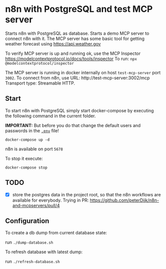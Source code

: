 # n8n with PostgreSQL and test MCP server

Starts n8n with PostgreSQL as database.
Starts a demo MCP server to connect n8n with it. The MCP server has some basic tool for getting weather forecast using https://api.weather.gov

To verify MCP server is up and running ok, use the MCP Inspector https://modelcontextprotocol.io/docs/tools/inspector
To run: `npx @modelcontextprotocol/inspector`

The MCP server is running in docker internally on host `test-mcp-server` port `3002`.
To connect from n8n, use URL: http://test-mcp-server:3002/mcp
Transport type: Streamable HTTP.

## Start

To start n8n with PostgreSQL simply start docker-compose by executing the following
command in the current folder.

**IMPORTANT:** But before you do that change the default users and passwords in the [`.env`](.env) file!

```
docker-compose up -d
```

n8n is available on port `5678`

To stop it execute:

```
docker-compose stop
```

## TODO

- [x] store the postgres data in the project root, so that the n8n workflows are available for everybody. Trying in PR: https://github.com/peterDijk/n8n-and-mcpservers/pull/4

## Configuration

To create a db dump from current database state:

run `./dump-database.sh`

To refresh database with latest dump:

run `./refresh-database.sh`
